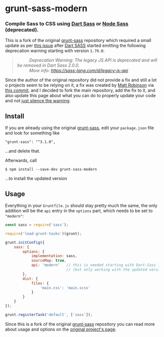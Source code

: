 # grunt-sass-modern

### Compile Sass to CSS using [Dart Sass](http://sass-lang.com/dart-sass) or [Node Sass](https://github.com/sass/node-sass) (deprecated).

This is a fork of the original [grunt-sass](https://github.com/sindresorhus/grunt-sass) repository which required a small update  as per [this issue](https://github.com/sindresorhus/grunt-sass/issues/311) after [Dart SASS](https://github.com/sass/dart-sass/tree/main) started emitting the following deprecation warning starting with version `1.79.0`:

>&nbsp;&nbsp;&nbsp;&nbsp;&nbsp;&nbsp;&nbsp;&nbsp;&nbsp;&nbsp;_Deprecation Warning: The legacy JS API is deprecated and will be removed in Dart Sass 2.0.0._<br>
&nbsp;&nbsp;&nbsp;&nbsp;&nbsp;&nbsp;&nbsp;&nbsp;&nbsp;&nbsp;_More info: https://sass-lang.com/d/legacy-js-api_

Since the author of the original repository did not provide a fix and still a lot o projects seem to be relying on it, a fix was created by [Matt Robinson](https://github.com/mattyrob) via [this commit](https://github.com/mattyrob/grunt-sass/commit/f6c3e356f70ce4a246bb5df250b0b7a1b7418ca9), and I decided to fork the main repository, add the fix to it, and also update this page about what you can do to properly update your code and not [just silence the warning](https://sass-lang.com/documentation/breaking-changes/legacy-js-api/#silencing-warnings).

## Install

If you are already using the original [grunt-sass](https://github.com/sindresorhus/grunt-sass), edit your `package.json` file and look for something like

```
"grunt-sass": "^3.1.0",
```
...and delete that.

Afterwards, call
```
$ npm install --save-dev grunt-sass-modern
```
...to install the updated version

## Usage

Everything in your `Gruntfile.js` should stay pretty much the same, the only addition will be the `api` entry in the `options` part, which needs to be set to `"modern"`:

```js
const sass = require('sass');

require('load-grunt-tasks')(grunt);

grunt.initConfig({
    sass: {
		options: {
			implementation: sass,
			sourceMap: true,
            api: 'modern'   // this is needed starting with Dart-Sass 1.79.0
                            // (but only working with the updated version of grunt-sass)
		},
		dist: {
			files: {
				'main.css': 'main.scss'
			}
		}
	}
});

grunt.registerTask('default', ['sass']);
```

Since this is a fork of the original [grunt-sass](https://github.com/sindresorhus/grunt-sass) repository you can read more about usage and options on the [original project's page]((https://github.com/sindresorhus/grunt-sass)).
